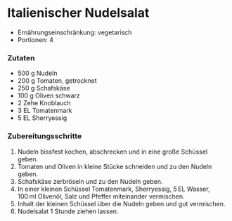 # Italienischer Nudelsalat

- Ernährungseinschränkung: vegetarisch
- Portionen: 4

### Zutaten

- 500 g Nudeln
- 200 g Tomaten, getrocknet
- 250 g Schafskäse
- 100 g Oliven schwarz
- 2 Zehe Knoblauch
- 3 EL Tomatenmark
- 5 EL Sherryessig

### Zubereitungsschritte

1. Nudeln bissfest kochen, abschrecken und in eine große Schüssel geben.
2. Tomaten und Oliven in kleine Stücke schneiden und zu den Nudeln geben.
3. Schafskäse zerbröseln und zu den Nudeln geben.
4. In einer kleinen Schüssel Tomatenmark, Sherryessig, 5 EL Wasser, 100 ml Olivenöl, Salz und Pfeffer miteinander vermischen.
5. Inhalt der kleinen Schüssel über die Nudeln geben und gut vermischen.
6. Nudelsalat 1 Stunde ziehen lassen.